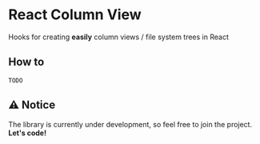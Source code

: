 # React Column View

Hooks for creating **easily** column views / file system trees in React

## How to

    TODO

## :warning: Notice

The library is currently under development, so feel free to join the project.
**Let's code!**
